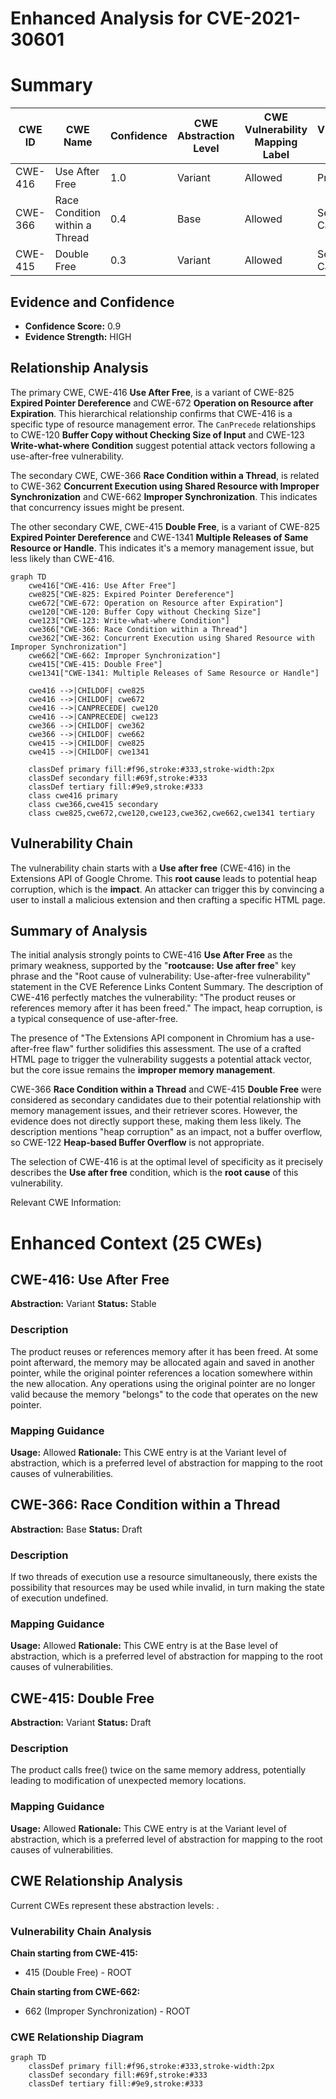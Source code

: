 # Enhanced Analysis for CVE-2021-30601

# Summary
| CWE ID | CWE Name | Confidence | CWE Abstraction Level | CWE Vulnerability Mapping Label | CWE-Vulnerability Mapping Notes |
|---|---|---|---|---|---|
| CWE-416 | Use After Free | 1.0 | Variant | Allowed | Primary CWE |
| CWE-366 | Race Condition within a Thread | 0.4 | Base | Allowed | Secondary Candidate |
| CWE-415 | Double Free | 0.3 | Variant | Allowed | Secondary Candidate |

## Evidence and Confidence

*   **Confidence Score:** 0.9
*   **Evidence Strength:** HIGH

## Relationship Analysis
The primary CWE, CWE-416 **Use After Free**, is a variant of CWE-825 **Expired Pointer Dereference** and CWE-672 **Operation on Resource after Expiration**. This hierarchical relationship confirms that CWE-416 is a specific type of resource management error. The `CanPrecede` relationships to CWE-120 **Buffer Copy without Checking Size of Input** and CWE-123 **Write-what-where Condition** suggest potential attack vectors following a use-after-free vulnerability.

The secondary CWE, CWE-366 **Race Condition within a Thread**, is related to CWE-362 **Concurrent Execution using Shared Resource with Improper Synchronization** and CWE-662 **Improper Synchronization**. This indicates that concurrency issues might be present.

The other secondary CWE, CWE-415 **Double Free**, is a variant of CWE-825 **Expired Pointer Dereference** and CWE-1341 **Multiple Releases of Same Resource or Handle**. This indicates it's a memory management issue, but less likely than CWE-416.

```mermaid
graph TD
    cwe416["CWE-416: Use After Free"]
    cwe825["CWE-825: Expired Pointer Dereference"]
    cwe672["CWE-672: Operation on Resource after Expiration"]
    cwe120["CWE-120: Buffer Copy without Checking Size"]
    cwe123["CWE-123: Write-what-where Condition"]
    cwe366["CWE-366: Race Condition within a Thread"]
    cwe362["CWE-362: Concurrent Execution using Shared Resource with Improper Synchronization"]
    cwe662["CWE-662: Improper Synchronization"]
    cwe415["CWE-415: Double Free"]
    cwe1341["CWE-1341: Multiple Releases of Same Resource or Handle"]

    cwe416 -->|CHILDOF| cwe825
    cwe416 -->|CHILDOF| cwe672
    cwe416 -->|CANPRECEDE| cwe120
    cwe416 -->|CANPRECEDE| cwe123
    cwe366 -->|CHILDOF| cwe362
    cwe366 -->|CHILDOF| cwe662
    cwe415 -->|CHILDOF| cwe825
    cwe415 -->|CHILDOF| cwe1341

    classDef primary fill:#f96,stroke:#333,stroke-width:2px
    classDef secondary fill:#69f,stroke:#333
    classDef tertiary fill:#9e9,stroke:#333
    class cwe416 primary
    class cwe366,cwe415 secondary
    class cwe825,cwe672,cwe120,cwe123,cwe362,cwe662,cwe1341 tertiary
```

## Vulnerability Chain
The vulnerability chain starts with a **Use after free** (CWE-416) in the Extensions API of Google Chrome. This **root cause** leads to potential heap corruption, which is the **impact**. An attacker can trigger this by convincing a user to install a malicious extension and then crafting a specific HTML page.

## Summary of Analysis
The initial analysis strongly points to CWE-416 **Use After Free** as the primary weakness, supported by the "**rootcause:** **Use after free**" key phrase and the "Root cause of vulnerability: Use-after-free vulnerability" statement in the CVE Reference Links Content Summary. The description of CWE-416 perfectly matches the vulnerability: "The product reuses or references memory after it has been freed." The impact, heap corruption, is a typical consequence of use-after-free.

The presence of "The Extensions API component in Chromium has a use-after-free flaw" further solidifies this assessment. The use of a crafted HTML page to trigger the vulnerability suggests a potential attack vector, but the core issue remains the **improper memory management**.

CWE-366 **Race Condition within a Thread** and CWE-415 **Double Free** were considered as secondary candidates due to their potential relationship with memory management issues, and their retriever scores. However, the evidence does not directly support these, making them less likely. The description mentions "heap corruption" as an impact, not a buffer overflow, so CWE-122 **Heap-based Buffer Overflow** is not appropriate.

The selection of CWE-416 is at the optimal level of specificity as it precisely describes the **Use after free** condition, which is the **root cause** of this vulnerability.

Relevant CWE Information:

# Enhanced Context (25 CWEs)

## CWE-416: Use After Free
**Abstraction:** Variant
**Status:** Stable

### Description
The product reuses or references memory after it has been freed. At some point afterward, the memory may be allocated again and saved in another pointer, while the original pointer references a location somewhere within the new allocation. Any operations using the original pointer are no longer valid because the memory "belongs" to the code that operates on the new pointer.

### Mapping Guidance
**Usage:** Allowed
**Rationale:** This CWE entry is at the Variant level of abstraction, which is a preferred level of abstraction for mapping to the root causes of vulnerabilities.

## CWE-366: Race Condition within a Thread
**Abstraction:** Base
**Status:** Draft

### Description
If two threads of execution use a resource simultaneously, there exists the possibility that resources may be used while invalid, in turn making the state of execution undefined.

### Mapping Guidance
**Usage:** Allowed
**Rationale:** This CWE entry is at the Base level of abstraction, which is a preferred level of abstraction for mapping to the root causes of vulnerabilities.

## CWE-415: Double Free
**Abstraction:** Variant
**Status:** Draft

### Description
The product calls free() twice on the same memory address, potentially leading to modification of unexpected memory locations.

### Mapping Guidance
**Usage:** Allowed
**Rationale:** This CWE entry is at the Variant level of abstraction, which is a preferred level of abstraction for mapping to the root causes of vulnerabilities.


## CWE Relationship Analysis

Current CWEs represent these abstraction levels: .


### Vulnerability Chain Analysis

**Chain starting from CWE-415:**
- 415 (Double Free) - ROOT


**Chain starting from CWE-662:**
- 662 (Improper Synchronization) - ROOT



### CWE Relationship Diagram

```mermaid
graph TD
    classDef primary fill:#f96,stroke:#333,stroke-width:2px
    classDef secondary fill:#69f,stroke:#333
    classDef tertiary fill:#9e9,stroke:#333
```